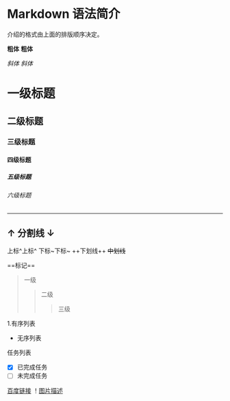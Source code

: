 # Markdown 语法简介
  介绍的格式由上面的排版顺序决定。

**粗体**
__粗体__

*斜体*
_斜体_

# 一级标题
## 二级标题
### 三级标题
#### 四级标题
##### 五级标题
###### 六级标题


***
↑
分割线
↓
---
上标^上标^
下标~下标~
++下划线++
~~中划线~~

==标记==
>一级
>>二级
>>>三级

1.有序列表
- 无序列表

任务列表
- [x] 已完成任务
- [ ] 未完成任务

[百度链接](www.baidu.com)
！[图片描述](http://www.image.com)

```

```
